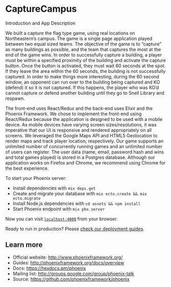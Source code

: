 # CaptureCampus

Introduction and App Description

We built a capture the flag type game, using real locations on Northeastern’s campus.  The game is a single page application played between two equal sized teams.  The objective of the game is to “capture” as many buildings as possible, and the team that captures the most at the end of the game wins.  In order to successfully capture a building, a player must be within a specified proximity of the building and activate the capture button.  Once the button is activated, they must wait 60 seconds at the spot.  If they leave the area within the 60 seconds, the building is not successfully captured.  In order to make things more interesting, during the 60 second window,  an opponent can run over to the building being captured and KO (defend) it so it is not captured.  If this happens, the player who was KO’d cannot capture or defend another building until they go to Snell Library and respawn.   

The front-end uses React/Redux and the back-end uses Elixir and the Phoenix Framework.   We chose to implement the front-end using React/Redux because the application is designed to be used with a mobile device.  As mobile devices have varying screen sizes/resolutions, it was imperative that our UI is responsive and rendered appropriately on all screens.  We leveraged the Google Maps API and HTML5 Geolocation to render maps and track player location, respectively.  Our game supports an unlimited number of concurrently running games and an unlimited number of users can register.  The user data (name, email, password hash and wins and total games played) is stored in a Postgres database.  Although our application works on Firefox and Chrome, we recommend using Chrome for the best experience.     


To start your Phoenix server:

  * Install dependencies with `mix deps.get`
  * Create and migrate your database with `mix ecto.create && mix ecto.migrate`
  * Install Node.js dependencies with `cd assets && npm install`
  * Start Phoenix endpoint with `mix phx.server`

Now you can visit [`localhost:4000`](http://localhost:4000) from your browser.

Ready to run in production? Please [check our deployment guides](http://www.phoenixframework.org/docs/deployment).

## Learn more

  * Official website: http://www.phoenixframework.org/
  * Guides: http://phoenixframework.org/docs/overview
  * Docs: https://hexdocs.pm/phoenix
  * Mailing list: http://groups.google.com/group/phoenix-talk
  * Source: https://github.com/phoenixframework/phoenix
